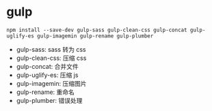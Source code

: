 # gulp

```shell
npm install --save-dev gulp-sass gulp-clean-css gulp-concat gulp-uglify-es gulp-imagemin gulp-rename gulp-plumber
```

- gulp-sass: sass 转为 css
- gulp-clean-css: 压缩 css
- gulp-concat: 合并文件
- gulp-uglify-es: 压缩 js
- gulp-imagemin: 压缩图片
- gulp-rename: 重命名
- gulp-plumber: 错误处理
<!-- - gulp-watch: 监听文件变化 -->
